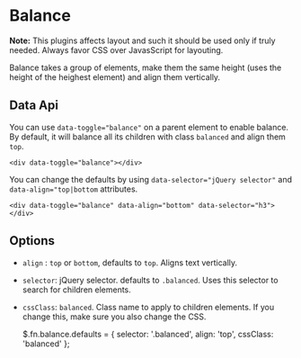 # Balance

**Note:** This plugins affects layout and such it should be used only if truly needed. Always favor CSS over JavasScript for layouting.

Balance takes a group of elements, make them the same height (uses the height of the heighest element) and align them vertically. 

## Data Api

You can use `data-toggle="balance"` on a parent element to enable balance. By default, it will balance all its children with
class `balanced` and align them `top`.

    <div data-toggle="balance"></div>

You can change the defaults by using `data-selector="jQuery selector"` and `data-align="top|bottom` attributes.

    <div data-toggle="balance" data-align="bottom" data-selector="h3"></div>

## Options


- `align` : `top` or `bottom`, defaults to `top`. Aligns text vertically.
- `selector`: jQuery selector. defaults to `.balanced`. Uses this selector to search for children elements.
- `cssClass`: `balanced`. Class name to apply to children elements. If you change this, make sure you also change the CSS.



    $.fn.balance.defaults = {
        selector: '.balanced', 
        align: 'top',
        cssClass: 'balanced'
     };
